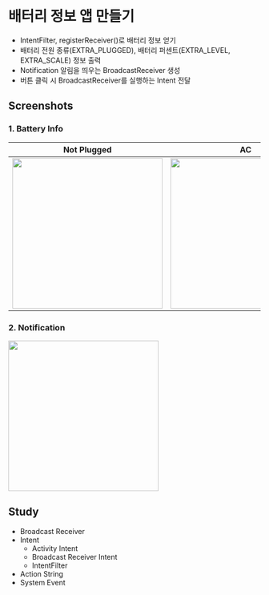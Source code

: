 # 배터리 정보 앱 만들기
* IntentFilter, registerReceiver()로 배터리 정보 얻기
* 배터리 전원 종류(EXTRA_PLUGGED), 배터리 퍼센트(EXTRA_LEVEL, EXTRA_SCALE) 정보 출력
* Notification 알림을 띄우는 BroadcastReceiver 생성
* 버튼 클릭 시 BroadcastReceiver를 실행하는 Intent 전달


## Screenshots
### 1. Battery Info
|Not Plugged|AC|USB|
|:-:|:-:|:-:|
|<img src="https://user-images.githubusercontent.com/86085387/150493260-25715ca0-3d63-4529-8670-88d4e8b42571.png" width="300"/>|<img src="https://user-images.githubusercontent.com/86085387/150493267-89abd8b9-ffb7-40cc-9523-22a1ab112690.png" width="300"/>|<img src="https://user-images.githubusercontent.com/86085387/150493272-bd67b244-908f-48d8-b733-d786e57bea56.jpg" width="300"/>|


### 2. Notification
<img src="https://user-images.githubusercontent.com/86085387/150493247-1e08c758-57f8-4a68-82ab-aa202f8ee28c.gif" width="300"/>

## Study
* Broadcast Receiver
* Intent
  * Activity Intent
  * Broadcast Receiver Intent
  * IntentFilter
* Action String
* System Event
